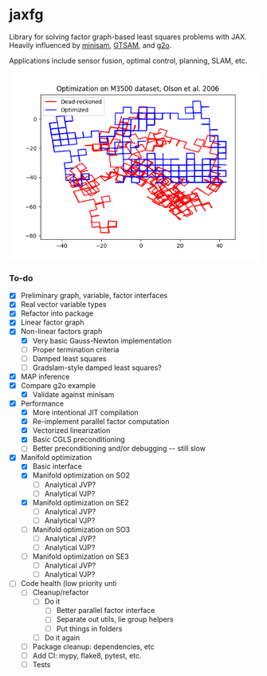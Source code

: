 # jaxfg

Library for solving factor graph-based least squares problems with JAX. Heavily
influenced by [minisam](https://github.com/dongjing3309/minisam),
[GTSAM](https://gtsam.org/), and [g2o](https://github.com/RainerKuemmerle/g2o).

Applications include sensor fusion, optimal control, planning, SLAM, etc.

![M3500 results](scripts/data/optimized_m3500.png)

### To-do

- [x] Preliminary graph, variable, factor interfaces
- [x] Real vector variable types
- [x] Refactor into package
- [x] Linear factor graph
- [x] Non-linear factors graph
  - [x] Very basic Gauss-Newton implementation
  - [ ] Proper termination criteria
  - [ ] Damped least squares
  - [ ] Gradslam-style damped least squares?
- [x] MAP inference
- [x] Compare g2o example
  - [x] Validate against minisam
- [x] Performance
  - [x] More intentional JIT compilation
  - [x] Re-implement parallel factor computation
  - [x] Vectorized linearization
  - [x] Basic CGLS preconditioning
  - [ ] Better preconditioning and/or debugging -- still slow
- [x] Manifold optimization
  - [x] Basic interface
  - [x] Manifold optimization on SO2
    - [ ] Analytical JVP?
    - [ ] Analytical VJP?
  - [x] Manifold optimization on SE2
    - [ ] Analytical JVP?
    - [ ] Analytical VJP?
  - [ ] Manifold optimization on SO3
    - [ ] Analytical JVP?
    - [ ] Analytical VJP?
  - [ ] Manifold optimization on SE3
    - [ ] Analytical JVP?
    - [ ] Analytical VJP?
- [ ] Code health (low priority unti
  - [ ] Cleanup/refactor
    - [ ] Do it
      - [ ] Better parallel factor interface
      - [ ] Separate out utils, lie group helpers
      - [ ] Put things in folders
    - [ ] Do it again
  - [ ] Package cleanup: dependencies, etc
  - [ ] Add CI: mypy, flake8, pytest, etc.
  - [ ] Tests
